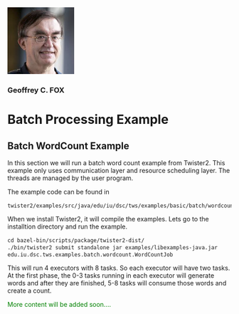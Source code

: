 
<img src="fox.png" width="150" height="150">

### Geoffrey C. FOX

# Batch Processing Example


## Batch WordCount Example

In this section we will run a batch word count example from Twister2. This example only uses communication layer and resource scheduling layer. The threads are managed by the user program.

The example code can be found in

```text
twister2/examples/src/java/edu/iu/dsc/tws/examples/basic/batch/wordcount/
```

When we install Twister2, it will compile the examples. Lets go to the installtion directory and run the example.

```text
cd bazel-bin/scripts/package/twister2-dist/
./bin/twister2 submit standalone jar examples/libexamples-java.jar edu.iu.dsc.tws.examples.batch.wordcount.WordCountJob
```

This will run 4 executors with 8 tasks. So each executor will have two tasks. At the first phase, the 0-3 tasks running in each executor will generate words and after they are finished, 5-8 tasks will consume those words and create a count.




<span style="color: green"> More content will be added soon.... </span>
